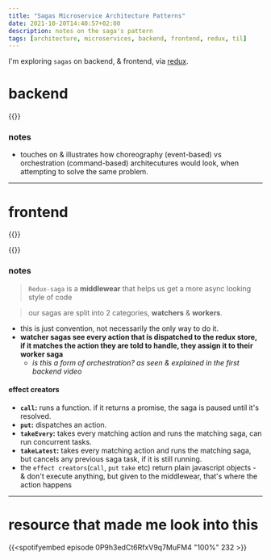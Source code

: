```yaml
---
title: "Sagas Microservice Architecture Patterns"
date: 2021-10-20T14:40:57+02:00
description: notes on the saga's pattern
tags: [architecture, microservices, backend, frontend, redux, til]
---
```

I'm exploring `sagas` on backend, & frontend, via [redux](https://redux.js.org/).

# backend
{{<youtube WnZ7IcaN_JA >}}
### notes
- touches on & illustrates how choreography (event-based) vs orchestration (command-based) architecutures would look, when attempting to solve the same problem.

---

# frontend
{{<youtube _TwzWUUTPpk >}}

{{<youtube o3A9EvMspig >}}
### notes
>  `Redux-saga` is a **middlewear** that helps us get a more async looking style of code

> our sagas are split into 2 categories, **watchers** & **workers**.

- this is just convention, not necessarily the only way to do it.
- **watcher sagas see every action that is dispatched to the redux store, if it matches the action they are told to handle, they assign it to their worker saga**
  - *is this a form of orchestration? as seen & explained in the first backend video*

#### effect creators
- **`call`:** runs a function. if it returns a promise, the saga is paused until it's resolved.
- **`put`:** dispatches an action.
- **`takeEvery`:** takes every matching action and runs the matching saga, can run concurrent tasks.
- **`takeLatest`:** takes every matching action and runs the matching saga, but cancels any previous saga task, if it is still running.
- the `effect creators`(`call`, `put` `take` etc) return plain javascript objects - & don't execute anything, but given to the middlewear, that's where the action happens


---

# resource that made me look into this
{{<spotifyembed episode 0P9h3edCt6RfxV9q7MuFM4 "100%" 232 >}}

